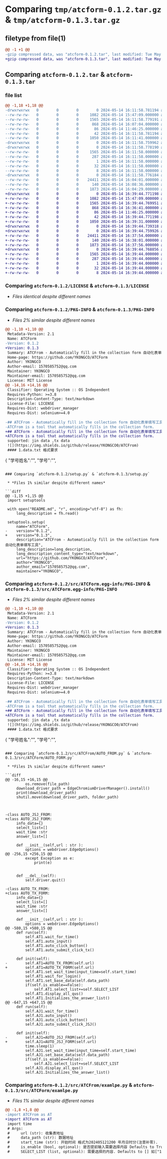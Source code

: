 # Comparing `tmp/atcform-0.1.2.tar.gz` & `tmp/atcform-0.1.3.tar.gz`

## filetype from file(1)

```diff
@@ -1 +1 @@
-gzip compressed data, was "atcform-0.1.2.tar", last modified: Tue May 14 16:11:58 2024, max compression
+gzip compressed data, was "atcform-0.1.3.tar", last modified: Tue May 14 16:39:44 2024, max compression
```

## Comparing `atcform-0.1.2.tar` & `atcform-0.1.3.tar`

### file list

```diff
@@ -1,18 +1,18 @@
-drwxrwxrwx   0        0        0        0 2024-05-14 16:11:58.781194 atcform-0.1.2/
--rw-rw-rw-   0        0        0     1082 2024-05-14 15:47:09.000000 atcform-0.1.2/LICENSE
--rw-rw-rw-   0        0        0     1565 2024-05-14 16:11:58.779191 atcform-0.1.2/PKG-INFO
--rw-rw-rw-   0        0        0      868 2024-05-14 16:07:04.000000 atcform-0.1.2/README.md
--rw-rw-rw-   0        0        0       86 2024-05-14 11:46:25.000000 atcform-0.1.2/pyproject.toml
--rw-rw-rw-   0        0        0       42 2024-05-14 16:11:58.781194 atcform-0.1.2/setup.cfg
--rw-rw-rw-   0        0        0     1050 2024-05-14 16:11:41.000000 atcform-0.1.2/setup.py
-drwxrwxrwx   0        0        0        0 2024-05-14 16:11:58.759962 atcform-0.1.2/src/
-drwxrwxrwx   0        0        0        0 2024-05-14 16:11:58.778190 atcform-0.1.2/src/ATCForm.egg-info/
--rw-rw-rw-   0        0        0     1565 2024-05-14 16:11:58.000000 atcform-0.1.2/src/ATCForm.egg-info/PKG-INFO
--rw-rw-rw-   0        0        0      287 2024-05-14 16:11:58.000000 atcform-0.1.2/src/ATCForm.egg-info/SOURCES.txt
--rw-rw-rw-   0        0        0        1 2024-05-14 16:11:58.000000 atcform-0.1.2/src/ATCForm.egg-info/dependency_links.txt
--rw-rw-rw-   0        0        0       32 2024-05-14 16:11:58.000000 atcform-0.1.2/src/ATCForm.egg-info/requires.txt
--rw-rw-rw-   0        0        0        8 2024-05-14 16:11:58.000000 atcform-0.1.2/src/ATCForm.egg-info/top_level.txt
-drwxrwxrwx   0        0        0        0 2024-05-14 16:11:58.776184 atcform-0.1.2/src/ATCFrom/
--rw-rw-rw-   0        0        0    24411 2024-05-14 16:04:01.000000 atcform-0.1.2/src/ATCFrom/AUTO_FROM.py
--rw-rw-rw-   0        0        0      140 2024-05-14 16:08:36.000000 atcform-0.1.2/src/ATCFrom/__init__.py
--rw-rw-rw-   0        0        0     1873 2024-05-14 16:04:29.000000 atcform-0.1.2/src/ATCFrom/examlpe.py
+drwxrwxrwx   0        0        0        0 2024-05-14 16:39:44.771198 atcform-0.1.3/
+-rw-rw-rw-   0        0        0     1082 2024-05-14 15:47:09.000000 atcform-0.1.3/LICENSE
+-rw-rw-rw-   0        0        0     1565 2024-05-14 16:39:44.769951 atcform-0.1.3/PKG-INFO
+-rw-rw-rw-   0        0        0      868 2024-05-14 16:36:41.000000 atcform-0.1.3/README.md
+-rw-rw-rw-   0        0        0       86 2024-05-14 11:46:25.000000 atcform-0.1.3/pyproject.toml
+-rw-rw-rw-   0        0        0       42 2024-05-14 16:39:44.771198 atcform-0.1.3/setup.cfg
+-rw-rw-rw-   0        0        0     1050 2024-05-14 16:39:31.000000 atcform-0.1.3/setup.py
+drwxrwxrwx   0        0        0        0 2024-05-14 16:39:44.739318 atcform-0.1.3/src/
+drwxrwxrwx   0        0        0        0 2024-05-14 16:39:44.759926 atcform-0.1.3/src/ATCForm/
+-rw-rw-rw-   0        0        0    24411 2024-05-14 16:37:54.000000 atcform-0.1.3/src/ATCForm/AUTO_FORM.py
+-rw-rw-rw-   0        0        0      140 2024-05-14 16:38:01.000000 atcform-0.1.3/src/ATCForm/__init__.py
+-rw-rw-rw-   0        0        0     1873 2024-05-14 16:37:56.000000 atcform-0.1.3/src/ATCForm/examlpe.py
+drwxrwxrwx   0        0        0        0 2024-05-14 16:39:44.768856 atcform-0.1.3/src/ATCForm.egg-info/
+-rw-rw-rw-   0        0        0     1565 2024-05-14 16:39:44.000000 atcform-0.1.3/src/ATCForm.egg-info/PKG-INFO
+-rw-rw-rw-   0        0        0      287 2024-05-14 16:39:44.000000 atcform-0.1.3/src/ATCForm.egg-info/SOURCES.txt
+-rw-rw-rw-   0        0        0        1 2024-05-14 16:39:44.000000 atcform-0.1.3/src/ATCForm.egg-info/dependency_links.txt
+-rw-rw-rw-   0        0        0       32 2024-05-14 16:39:44.000000 atcform-0.1.3/src/ATCForm.egg-info/requires.txt
+-rw-rw-rw-   0        0        0        8 2024-05-14 16:39:44.000000 atcform-0.1.3/src/ATCForm.egg-info/top_level.txt
```

### Comparing `atcform-0.1.2/LICENSE` & `atcform-0.1.3/LICENSE`

 * *Files identical despite different names*

### Comparing `atcform-0.1.2/PKG-INFO` & `atcform-0.1.3/PKG-INFO`

 * *Files 2% similar despite different names*

```diff
@@ -1,10 +1,10 @@
 Metadata-Version: 2.1
 Name: ATCForm
-Version: 0.1.2
+Version: 0.1.3
 Summary: ATCFrom - Automatically fill in the collection form 自动化表单填写工具
 Home-page: https://github.com/YKONGCO/ATCForm
 Author: YKONGCO
 Author-email: 1570585752@qq.com
 Maintainer: YKONGCO
 Maintainer-email: 1570585752@qq.com
 License: MIT License
@@ -14,16 +14,16 @@
 Classifier: Operating System :: OS Independent
 Requires-Python: >=3.8
 Description-Content-Type: text/markdown
 License-File: LICENSE
 Requires-Dist: webdriver_manager
 Requires-Dist: selenium>=4.0
 
-## ATCFrom - Automatically fill in the collection form 自动化表单填写工具
-ATCFrom is a tool that automatically fills in the collection form.
+## ATCForm - Automatically fill in the collection form 自动化表单填写工具
+ATCForm is a tool that automatically fills in the collection form.
 supported: jin data ,tx data
 ![](https://img.shields.io/github/release/YKONGCO0/ATCFrom)
 #### 1.data.txt 格式要求
 ```
 {
         "学号姓名":"",
         "学号":"",
```

### Comparing `atcform-0.1.2/setup.py` & `atcform-0.1.3/setup.py`

 * *Files 1% similar despite different names*

```diff
@@ -1,15 +1,15 @@
 import setuptools
 
 with open("README.md", "r", encoding="utf-8") as fh:
     long_description = fh.read()
 
 setuptools.setup(
     name="ATCForm",
-    version="0.1.2",
+    version="0.1.3",
     description="ATCFrom - Automatically fill in the collection form 自动化表单填写工具",
     long_description=long_description,
     long_description_content_type="text/markdown",
     url="https://github.com/YKONGCO/ATCForm",
     author="YKONGCO",
     author_email="1570585752@qq.com",
     maintainer="YKONGCO",
```

### Comparing `atcform-0.1.2/src/ATCForm.egg-info/PKG-INFO` & `atcform-0.1.3/src/ATCForm.egg-info/PKG-INFO`

 * *Files 2% similar despite different names*

```diff
@@ -1,10 +1,10 @@
 Metadata-Version: 2.1
 Name: ATCForm
-Version: 0.1.2
+Version: 0.1.3
 Summary: ATCFrom - Automatically fill in the collection form 自动化表单填写工具
 Home-page: https://github.com/YKONGCO/ATCForm
 Author: YKONGCO
 Author-email: 1570585752@qq.com
 Maintainer: YKONGCO
 Maintainer-email: 1570585752@qq.com
 License: MIT License
@@ -14,16 +14,16 @@
 Classifier: Operating System :: OS Independent
 Requires-Python: >=3.8
 Description-Content-Type: text/markdown
 License-File: LICENSE
 Requires-Dist: webdriver_manager
 Requires-Dist: selenium>=4.0
 
-## ATCFrom - Automatically fill in the collection form 自动化表单填写工具
-ATCFrom is a tool that automatically fills in the collection form.
+## ATCForm - Automatically fill in the collection form 自动化表单填写工具
+ATCForm is a tool that automatically fills in the collection form.
 supported: jin data ,tx data
 ![](https://img.shields.io/github/release/YKONGCO0/ATCFrom)
 #### 1.data.txt 格式要求
 ```
 {
         "学号姓名":"",
         "学号":"",
```

### Comparing `atcform-0.1.2/src/ATCFrom/AUTO_FROM.py` & `atcform-0.1.3/src/ATCForm/AUTO_FORM.py`

 * *Files 1% similar despite different names*

```diff
@@ -16,15 +16,15 @@
         os.remove(file_path)
     download_driver_path = EdgeChromiumDriverManager().install()
     print(download_driver_path)
     shutil.move(download_driver_path, folder_path)
 
 
 
-class AUTO_JSJ_FROM:
+class AUTO_JSJ_FORM:
     info_data={}
     select_list=[]
     wait_time :str 
     answer_list=[]
     
     def __init__(self,url : str ):
         options = webdriver.EdgeOptions()
@@ -256,15 +256,15 @@
         except Exception as e:
             print(e)
             
 
     def __del__(self):
         self.driver.quit()
 
-class AUTO_TX_FROM:
+class AUTO_TX_FORM:
     info_data={}
     select_list=[]
     wait_time :str 
     answer_list=[]
     
     def __init__(self,url : str ):
         options = webdriver.EdgeOptions()
@@ -580,15 +580,15 @@
     def run(self):
         self.AT1.wait_for_time()
         self.AT1.auto_input()
         self.AT1.auto_click_button()
         self.AT1.auto_submit_click_tx()
         
     def init(self):
-        self.AT1=AUTO_TX_FROM(self.url)
+        self.AT1=AUTO_TX_FORM(self.url)
         self.AT1.set_wait_time(input_time=self.start_time)
         self.AT1.wait_for_login()
         self.AT1.set_base_data(self.data_path)
         if(self.is_enable==False):
             self.AT1.select_list+=self.SELECT_LIST
         self.AT1.display_all_qus()
         self.AT1.Initializes_the_answer_list()
@@ -647,15 +647,15 @@
     def run(self):
         self.AJ1.wait_for_time()
         self.AJ1.auto_input()
         self.AJ1.auto_click_button()
         self.AJ1.auto_submit_click_JSJ()
         
     def init(self):
-        self.AJ1=AUTO_JSJ_FROM(self.url)
+        self.AJ1=AUTO_JSJ_FORM(self.url)
         time.sleep(1)
         self.AJ1.set_wait_time(input_time=self.start_time)
         self.AJ1.set_base_data(self.data_path)
         if(self.is_enable==False):
             self.AJ1.select_list+=self.SELECT_LIST
         self.AJ1.display_all_qus()
         self.AJ1.Initializes_the_answer_list()
```

### Comparing `atcform-0.1.2/src/ATCFrom/examlpe.py` & `atcform-0.1.3/src/ATCForm/examlpe.py`

 * *Files 1% similar despite different names*

```diff
@@ -1,8 +1,8 @@
-import ATCFrom as AT
+import ATCForm as AT
 import time
 # Args:
 #     url (str): 收集表地址
 #     data_path (str): 数据地址
 #     start_time (str): 开始时间 格式为202405121200 年月日时分(注意补零).
 #     is_enable (bool, optional): 是否提前输入需要选择内容 Defaults to True.
 #     SELECT_LIST (list, optional): 需要选择的内容. Defaults to [] 如["1","2"].
```

